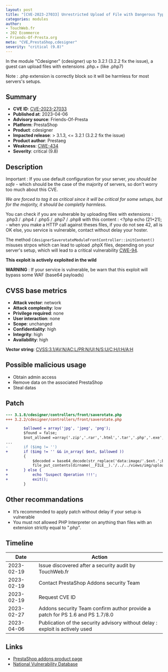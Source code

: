 ```yaml
---
layout: post
title: "[CVE-2023-27033] Unrestricted Upload of File with Dangerous Type in Cdesigner module for PrestaShop"
categories: modules
author:
- TouchWeb.fr
- 202 Ecommerce
- Friends-Of-Presta.org
meta: "CVE,PrestaShop,cdesigner"
severity: "critical (9.8)"
---
```


In the module "Cdesigner" (cdesigner) up to 3.2.1 (3.2.2 fix the issue), a guest can upload files with extensions \.php.+ (like .php7)

Note : .php extension is correctly block so it will be harmless for most servers's setups.

## Summary

* **CVE ID**: [CVE-2023-27033](https://cve.mitre.org/cgi-bin/cvename.cgi?name=CVE-2023-27033)
* **Published at**: 2023-04-06
* **Advisory source**: Friends-Of-Presta
* **Platform**: PrestaShop
* **Product**: cdesigner
* **Impacted release**: > 3.1.3, <= 3.2.1 (3.2.2 fix the issue)
* **Product author**: Prestaeg
* **Weakness**: [CWE-434](https://cwe.mitre.org/data/definitions/434.html)
* **Severity**: critical (9.8)

## Description

Important : If you use default configuration for your server, *you should be safe* - which should be the case of the majority of servers, so don't worry too much about this CVE. 

*We are forced to tag it as critical since it will be critical for some setups, but for the majority, it should be completly harmless.*

You can check if you are vulnerable by uploading files with extensions : .php3 / .php4 / .php5 / .php7 / .php8 with this content : <?php echo (21+21); - when you make a HTTP call against theses files, if you do not see 42, all is OK else, you service is vulnerable, contact without delay your hoster.

The method `CdesignerSaverotateModuleFrontController::initContent()` misuses strpos which can lead to upload .phpX files, depending on your server's setup, which will lead to a critical vulnerability [CWE-94](https://cwe.mitre.org/data/definitions/94.html).

**This exploit is actively exploited in the wild**

**WARNING** : If your service is vulnerable, be warn that this exploit will bypass some WAF (base64 payloads)


## CVSS base metrics

* **Attack vector**: network
* **Attack complexity**: low
* **Privilege required**: none
* **User interaction**: none
* **Scope**: unchanged
* **Confidentiality**: high
* **Integrity**: high
* **Availability**: high

**Vector string**: [CVSS:3.1/AV:N/AC:L/PR:N/UI:N/S:U/C:H/I:H/A:H](https://nvd.nist.gov/vuln-metrics/cvss/v3-calculator?vector=AV:N/AC:L/PR:N/UI:N/S:U/C:H/I:H/A:H)

## Possible malicious usage

* Obtain admin access
* Remove data on the associated PrestaShop
* Steal datas

## Patch

```diff
--- 3.1.8/cdesigner/controllers/front/saverotate.php
+++ 3.2.2/cdesigner/controllers/front/saverotate.php

+		$allowed = array('jpg', 'jpeg', 'png');
 		$found = false;
 		$not_allowed =array('.zip','.rar','.html','.tar','.php','.exe','.js','.py','.jsp','.asp','.txt', '.pht','.phtml', '.shtml', '.asa', '.cer', '.asax', '.swf', '.xap');
...
-		if ($img != '')
+		if ($img != '' && in_array( $ext, $allowed ))
 		{
 			$decoded = base64_decode(str_replace('data:image/'.$ext.';base64,', '', $img));
 			file_put_contents(dirname(__FILE__).'/../../views/img/upload/_'.$dates.'.'.$ext, $decoded);
+		} else {
+			echo 'Suspect Operation !!!';
+			exit();
 		}
```

## Other recommandations

* It’s recommended to apply patch without delay if your setup is vulnerable
* You must not allowed PHP Interpreter on anything than files with an extension strictly equal to ".php".

## Timeline

| Date | Action |
|--|--|
| 2023-02-19 | Issue discovered after a security audit by TouchWeb.fr |
| 2023-02-19 | Contact PrestaShop Addons security Team |
| 2023-02-19 | Request CVE ID |
| 2023-02-27 | Addons security Team confirm author provide a patch for PS 1.6 and PS 1.7/8.0 |
| 2023-04-06 | Publication of the security advisory without delay : exploit is actively used |

## Links

* [PrestaShop addons product page](https://addons.prestashop.com/fr/declinaisons-personnalisation/22677-personnalisation-de-produit-product-customize.html)
* [National Vulnerability Database](https://nvd.nist.gov/vuln/detail/CVE-2023-27033)

